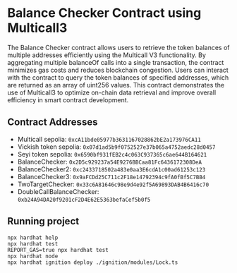 # Balance Checker Contract using Multicall3

The Balance Checker contract allows users to retrieve the token balances of multiple addresses efficiently using the Multicall V3 functionality. By aggregating multiple balanceOf calls into a single transaction, the contract minimizes gas costs and reduces blockchain congestion.
Users can interact with the contract to query the token balances of specified addresses, which are returned as an array of uint256 values. This contract demonstrates the use of Multicall3 to optimize on-chain data retrieval and improve overall efficiency in smart contract development.

## Contract Addresses

- Multicall sepolia: `0xcA11bde05977b3631167028862bE2a173976CA11`
- Vickish token sepolia: `0x07d1ad5b9f0752527e37b065a4752aedc28d0457`
- Seyi token sepolia: `0x6590bf931fEB2c4c063C937365c6ae644B164621`
- BalanceChecker: `0x2D5c929237a54E9276BBCaa81Fc6436172308DeA`
- BalanceChecker2: `0xc2433718502a483e0aa3E6cdA1c00ad61253c123`
- BalanceChecker3: `0x9aFCDd25C711c2F18e14792394c9fA0fBf5C7BB4`
- TwoTargetChecker: `0x33c6A81646c98e9d4e92f5A69893DAB4B6416c70`
- DoubleCallBalanceChecker: `0xb24A94DA20f9201cF2D4E62E5363befaCef5b0f5`

## Running project

```shell
npx hardhat help
npx hardhat test
REPORT_GAS=true npx hardhat test
npx hardhat node
npx hardhat ignition deploy ./ignition/modules/Lock.ts
```
